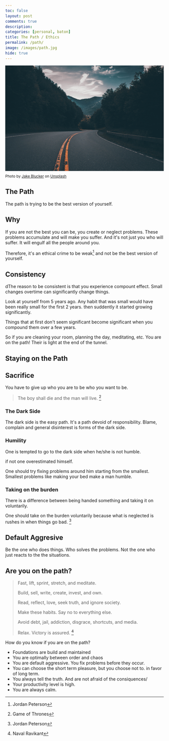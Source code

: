 ```yaml
---
toc: false
layout: post
comments: true
description:
categories: [personal, baton]
title: The Path / Ethics
permalink: /path/
image: /images/path.jpg
hide: true
---
```

![](/images/path.jpg)
<sub style="user-select: auto;">Photo by <a href="https://unsplash.com/@jakeblucker?utm_source=unsplash&amp;utm_medium=referral&amp;utm_content=creditCopyText" style="user-select: auto;">Jake Blucker</a> on <a href="https://unsplash.com/s/photos/road?utm_source=unsplash&amp;utm_medium=referral&amp;utm_content=creditCopyText" style="user-select: auto;">Unsplash</a></sub>

## The Path

The path is trying to be the best version of yourself.

## Why 

If you are not the best you can be, you create or neglect problems. These problems accumulate and will make you suffer. And it's not just you who will suffer. It will engulf all the people around you.

Therefore, it's an ethical crime to be weak[^3] and not be the best version of yourself.

## Consistency

dThe reason to be consistent is that you experience compount effect. Small changes overtime can significantly change things.

Look at yourself from 5 years ago. Any habit that was small would have been really small for the first 2 years. then suddently it started growing significantly.

Things that at first don't seem significant become significant when you compound them over a few years.

So if you are cleaning your room, planning the day, meditating, etc. You are on the path! Their is light at the end of the tunnel.

## Staying on the Path

## Sacrifice

You have to give up who you are to be who you want to be.

> The boy shall die and the man will live.  [^2]

### The Dark Side

The dark side is the easy path. It's a path devoid of responsibility. Blame, complain and general disinterest is forms of the dark side. 

### Humility

One is tempted to go to the dark side when he/she is not humble.

if not one overestimated himself.

One should try fixing problems around him starting from the smallest. Smallest problems like making your bed make a man humble.

### Taking on the burden
There is a difference between being handed something and taking it on voluntarily. 

One should take on the burden voluntarily because what is neglected is rushes in when things go bad. [^3]

## Default Aggresive

Be the one who does things. Who solves the problems. Not the one who just reacts to the the situations.

## Are you on the path?

> Fast, lift, sprint, stretch, and meditate.
> 
> Build, sell, write, create, invest, and own.
> 
> Read, reflect, love, seek truth, and ignore society.
> 
> Make these habits. Say no to everything else.
> 
> Avoid debt, jail, addiction, disgrace, shortcuts, and media.
> 
> Relax. Victory is assured. [^1]

How do you know if you are on the path?

- Foundations are build and maintained
- You are optimally between order and chaos
- You are default aggressive. You fix problems before they occur.
- You can choose the short term pleasure, but you choose not to. in favor of long term.
- You always tell the truth. And are not afraid of the consiquences/
- Your productivity level is high.
- You are always calm.

[^1]: Naval Ravikant
[^2]: Game of Thrones
[^3]: Jordan Peterson